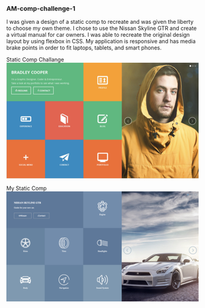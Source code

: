 ### AM-comp-challenge-1


I was given a design of a static comp to recreate and was given the liberty to choose my own theme. I chose to use the Nissan Skyline GTR and create a virtual manual for car owners. I was able to recreate the original design layout by using flexbox in CSS. My application is responsive and has media brake points in order to fit laptops, tablets, and smart phones.

Static Comp Challange
![static-comp](static-comp-1.png)

My Static Comp
![my-static-comp](my-static-comp-1.png)
